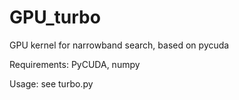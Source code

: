 # GPU_turbo
GPU kernel for narrowband search, based on pycuda


Requirements:
PyCUDA, numpy

Usage:
see turbo.py
